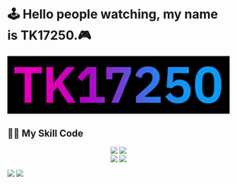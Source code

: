 # 🕹 Hello people watching, my name is TK17250.🎮

<p align="center">
    <img src="https://github.com/TK17250/TK17250/blob/main/Banner.gif">
</p>

<!-- Skil -->

## 👨‍💻 My Skill Code

<p align="center">
    <img src="https://img.shields.io/badge/HTML5-E34F26?style=for-the-badge&logo=html5&logoColor=white" />
    <img src="https://img.shields.io/badge/CSS3-1572B6?style=for-the-badge&logo=css3&logoColor=white" /> <br>
    <img src="https://img.shields.io/badge/PHP-777BB4?style=for-the-badge&logo=php&logoColor=white" />
    <img src="https://img.shields.io/badge/Python-FFD43B?style=for-the-badge&logo=python&logoColor=blue" />
</p>

<p>
    <img src="https://github-readme-stats.vercel.app/api/top-langs/?username=TK17250&theme=dark" />
    <img src="https://github-readme-stats-git-masterrstaa-rickstaa.vercel.app/api?username=TK17250&theme=dark" />
</p>

<!--
**TK17250/TK17250** is a ✨ _special_ ✨ repository because its `README.md` (this file) appears on your GitHub profile.

Here are some ideas to get you started:

- 🔭 I’m currently working on ...
- 🌱 I’m currently learning ...
- 👯 I’m looking to collaborate on ...
- 🤔 I’m looking for help with ...
- 💬 Ask me about ...
- 📫 How to reach me: ...
- 😄 Pronouns: ...
- ⚡ Fun fact: ...
-->
